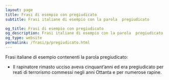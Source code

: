 ```yaml
---
layout: page
title: Frasi di esempio con pregiudicato 
subtitle: Frasi italiane di esempio con la parola  pregiudicato

og_title: Frasi di esempio con pregiudicato 
og_description: Frasi italiane di esempio con la parola  pregiudicato
og_type: website
permalink: /frasi/p/pregiudicato.html
---
```


Frasi italiane di esempio contenenti la parola pregiudicato:


- Il rapinatore rimasto ucciso aveva cinquant’anni ed era pregiudicato per reati di terrorismo commessi negli anni Ottanta e per numerose rapine.
